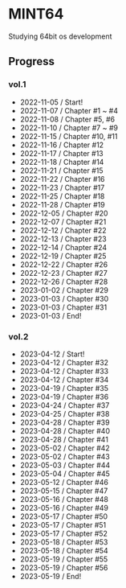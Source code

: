 # MINT64
Studying 64bit os development


## Progress
### vol.1
- 2022-11-05 / Start!
- 2022-11-07 / Chapter #1 ~ #4
- 2022-11-08 / Chapter #5, #6 
- 2022-11-10 / Chapter #7 ~ #9 
- 2022-11-15 / Chapter #10, #11 
- 2022-11-16 / Chapter #12
- 2022-11-17 / Chapter #13
- 2022-11-18 / Chapter #14
- 2022-11-21 / Chapter #15
- 2022-11-22 / Chapter #16
- 2022-11-23 / Chapter #17
- 2022-11-25 / Chapter #18
- 2022-11-28 / Chapter #19
- 2022-12-05 / Chapter #20
- 2022-12-07 / Chapter #21
- 2022-12-12 / Chapter #22
- 2022-12-13 / Chapter #23
- 2022-12-14 / Chapter #24
- 2022-12-19 / Chapter #25
- 2022-12-22 / Chapter #26
- 2022-12-23 / Chapter #27
- 2022-12-26 / Chapter #28
- 2023-01-02 / Chapter #29
- 2023-01-03 / Chapter #30
- 2023-01-03 / Chapter #31
- 2023-01-03 / End!

### vol.2
- 2023-04-12 / Start!
- 2023-04-12 / Chapter #32
- 2023-04-12 / Chapter #33
- 2023-04-12 / Chapter #34
- 2023-04-19 / Chapter #35
- 2023-04-19 / Chapter #36
- 2023-04-24 / Chapter #37
- 2023-04-25 / Chapter #38
- 2023-04-28 / Chapter #39
- 2023-04-28 / Chapter #40
- 2023-04-28 / Chapter #41
- 2023-05-02 / Chapter #42
- 2023-05-02 / Chapter #43
- 2023-05-03 / Chapter #44
- 2023-05-04 / Chapter #45
- 2023-05-12 / Chapter #46
- 2023-05-15 / Chapter #47
- 2023-05-16 / Chapter #48
- 2023-05-16 / Chapter #49
- 2023-05-17 / Chapter #50
- 2023-05-17 / Chapter #51
- 2023-05-17 / Chapter #52
- 2023-05-18 / Chapter #53
- 2023-05-18 / Chapter #54
- 2023-05-19 / Chapter #55
- 2023-05-19 / Chapter #56
- 2023-05-19 / End!
